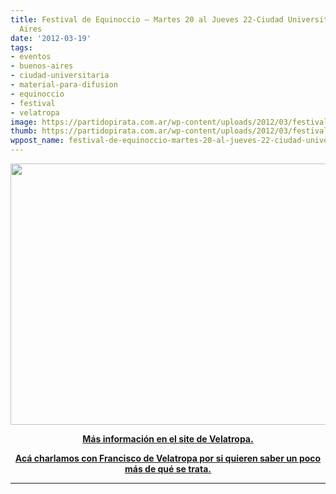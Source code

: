 ```yaml
---
title: Festival de Equinoccio – Martes 20 al Jueves 22-Ciudad Universitaria, Buenos
  Aires
date: '2012-03-19'
tags:
- eventos
- buenos-aires
- ciudad-universitaria
- material-para-difusion
- equinoccio
- festival
- velatropa
image: https://partidopirata.com.ar/wp-content/uploads/2012/03/festival-equinoccio-velatropa1.png
thumb: https://partidopirata.com.ar/wp-content/uploads/2012/03/festival-equinoccio-velatropa1-150x150.png
wppost_name: festival-de-equinoccio-martes-20-al-jueves-22-ciudad-universitaria-buenos-aires
---
```


<a href="https://partidopirata.com.ar/wp-content/uploads/2012/03/festival-equinoccio-velatropa1.png"><img class="size-full wp-image-3563 aligncenter" title="festival-equinoccio-velatropa1" src="https://partidopirata.com.ar/wp-content/uploads/2012/03/festival-equinoccio-velatropa1.png" alt="" width="600" height="418" /></a>
<p style="text-align: center;"><strong><a href="http://www.velatropa.com.ar/fest-equinoccio-2012/" target="_blank">Más información en el site de Velatropa.</a></strong></p>
<p style="text-align: center;"><strong><a href="http://partido-pirata.blogspot.com.br/2011/11/charlando-con-francisco-de-velatropa.html"> Acá charlamos con Francisco de Velatropa por si quieren saber un poco más de qué se trata.</a></strong></p>


<hr />

